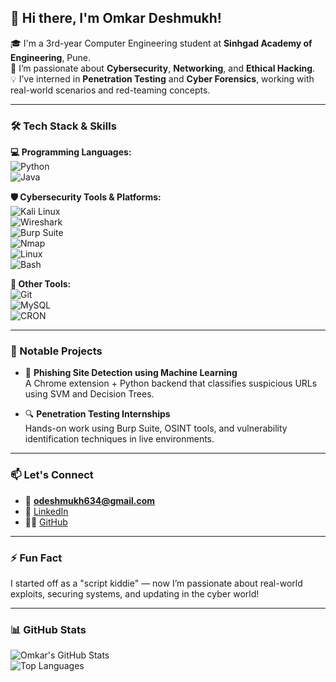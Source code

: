 
## 👋 Hi there, I'm Omkar Deshmukh!

🎓 I'm a 3rd-year Computer Engineering student at **Sinhgad Academy of Engineering**, Pune.  
🔐 I’m passionate about **Cybersecurity**, **Networking**, and **Ethical Hacking**.  
💡 I’ve interned in **Penetration Testing** and **Cyber Forensics**, working with real-world scenarios and red-teaming concepts.  

---

### 🛠️ Tech Stack & Skills

**💻 Programming Languages:**  
![Python](https://img.shields.io/badge/-Python-3776AB?style=flat-square&logo=python)  
![Java](https://img.shields.io/badge/-Java-007396?style=flat-square&logo=java)

**🛡️ Cybersecurity Tools & Platforms:**  
![Kali Linux](https://img.shields.io/badge/-Kali%20Linux-557C94?style=flat-square&logo=kalilinux)  
![Wireshark](https://img.shields.io/badge/-Wireshark-1679A7?style=flat-square&logo=wireshark)  
![Burp Suite](https://img.shields.io/badge/-Burp%20Suite-FF6F00?style=flat-square&logo=burpsuite)  
![Nmap](https://img.shields.io/badge/-Nmap-4682B4?style=flat-square)  
![Linux](https://img.shields.io/badge/-Linux-FCC624?style=flat-square&logo=linux)  
![Bash](https://img.shields.io/badge/-Bash-4EAA25?style=flat-square&logo=gnu-bash)

**🔧 Other Tools:**  
![Git](https://img.shields.io/badge/-Git-F05032?style=flat-square&logo=git)  
![MySQL](https://img.shields.io/badge/-MySQL-4479A1?style=flat-square&logo=mysql)  
![CRON](https://img.shields.io/badge/-CRON-blue?style=flat-square)  


---

### 🚀 Notable Projects
- 🎯 **Phishing Site Detection using Machine Learning**  
  A Chrome extension + Python backend that classifies suspicious URLs using SVM and Decision Trees.

- 🔍 **Penetration Testing Internships**  
  Hands-on work using Burp Suite, OSINT tools, and vulnerability identification techniques in live environments.

---

### 📫 Let's Connect
- 📧 **odeshmukh634@gmail.com**  
- 💼 [LinkedIn](https://www.linkedin.com/in/omkar-deshmukh-2408)  
- 🧑‍💻 [GitHub](https://github.com/omkardeshmukh)

---

### ⚡ Fun Fact
I started off as a "script kiddie" — now I’m passionate about real-world exploits, securing systems, and updating in the cyber world!

---

### 📊 GitHub Stats
![Omkar's GitHub Stats](https://github-readme-stats.vercel.app/api?username=omkardeshmukh&show_icons=true&theme=tokyonight)  
![Top Languages](https://github-readme-stats.vercel.app/api/top-langs/?username=omkardeshmukh&layout=compact&theme=tokyonight)

